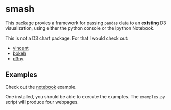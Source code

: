 smash
=========

This package provies a framework for passing `pandas` data to an **existing** D3 visualization, using either the python console or the Ipython Notebook.

This is not a D3 chart package.  For that I would check out:

- [vincent](https://github.com/wrobstory/vincent)
- [bokeh](https://github.com/ContinuumIO/Bokeh)
- [d3py](https://github.com/mikedewar/d3py)

Examples
----------

Check out the [notebook](http://nbviewer.ipython.org/urls/raw.github.com/mlunacek/smash/master/smash/examples/notebook_examples.ipynb) example. 

One installed, you should be able to execute the examples.  The `examples.py` script will produce four webpages.
